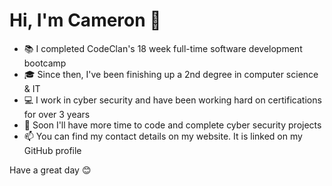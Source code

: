 # Hi, I'm Cameron 👋

- 📚 I completed CodeClan's 18 week full-time software development bootcamp
- 🎓 Since then, I've been finishing up a 2nd degree in computer science & IT
- 💻 I work in cyber security and have been working hard on certifications for over 3 years
- 🌱 Soon I'll have more time to code and complete cyber security projects
- 📫 You can find my contact details on my website.  It is linked on my GitHub profile

Have a great day 😊








<!--
**CameronTait/CameronTait** is a ✨ _special_ ✨ repository because its `README.md` (this file) appears on your GitHub profile.
-->
